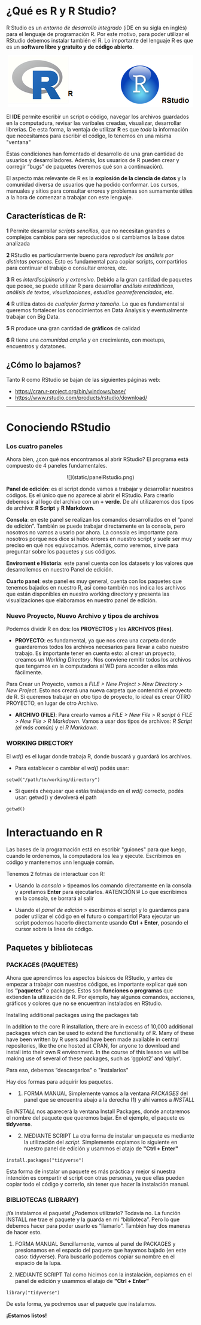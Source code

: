 # ¿Qué es R y R Studio? 

R Studio es un _entorno de desarrollo integrado_ (iDE en su sigla en inglés) para el lenguaje de programación R. Por este motivo, para poder utilizar el RStudio debemos instalar también el R. Lo importante del lenguaje R es que es un __software libre y gratuito y de código abierto__. 

<center>  
  
![](/static/logosR.png)  
  
</center>  
  
El __IDE__ permite escribir un script o código, navegar los archivos guardados en la computadura, revisar las varibales creadas, visualizar, desarrollar librerias. De esta forma, la ventaja de utilizar __R__ es que _toda_ la información que necesitamos para escribir el código, lo tenemos en una misma "ventana"

Estas condiciones han fomentado el desarrollo de una gran cantidad de usuarios y desarrolladores. Además, los usuarios de R pueden crear y corregir “bugs” de paquetes (veremos qué son a continuación). 

El aspecto más relevante de R es la __explosión de la ciencia de datos__ y la comunidad diversa de usuarios que ha podido conformar. Los cursos, manuales y sitios para consultar errores y problemas son sumamente útiles a la hora de comenzar a trabajar con este lenguaje. 


## Características de R:

__1__ Permite desarrollar _scripts sencillos_, que no necesitan grandes o complejos cambios para ser reproducidos o si cambiamos la base datos analizada

__2__ RStudio es particularmente bueno para _reproducir los análisis por distintas personas_. Esto es fundamental para copiar scripts, compartirlos para continuar el trabajo o consultar errores, etc. 

__3__ R es _interdisciplinario y extensivo_. Debido a la gran cantidad de paquetes que posee, se puede utilizar R para desarrollar _análisis estadísticos_, _análisis de textos_, _visualizaciones_, _estudios georreferenciados_, etc.

__4__ R utiliza datos de _cualquier forma y tamaño_. Lo que es fundamental si queremos fortalecer los conocimientos en Data Analysis y eventualmente trabajar con Big Data. 

__5__ R produce una gran cantidad de __gráficos__ de calidad 

__6__ R tiene una _comunidad amplia_ y en crecimiento, con meetups, encuentros y datatones. 


## ¿Cómo lo bajamos? 

Tanto R como RStudio se bajan de las siguientes páginas web:

- https://cran.r-project.org/bin/windows/base/
- https://www.rstudio.com/products/rstudio/download/

***

# Conociendo RStudio

### Los cuatro paneles
Ahora bien, ¿con qué nos encontramos al abrir RStudio? El programa está compuesto de 4 paneles fundamentales. 

<center>
![](static/panelRstudio.png)
</center>

__Panel de edición__: es el script donde vamos a trabajar y desarrollar nuestros códigos. Es el único que no aparece al abrir el RStudio. Para crearlo debemos ir al logo del archivo con un __+ verde__. De ahí utilizaremos dos tipos de archivo: __R Script__ y __R Markdown__.

__Consola__: en este panel se realizan los comandos desarrollados en el “panel de edición”. También se puede trabajar directamente en la consola, pero nosotros no vamos a usarlo por ahora. La consola es importante para nosotros porque nos dice si hubo errores en nuestro script y suele ser muy preciso en qué nos equivocamos. Además, como veremos, sirve para preguntar sobre los paquetes y sus códigos.  

__Enviroment e Historia__: este panel cuenta con los datasets y los valores que desarrollemos en nuestro Panel de edición. 

__Cuarto panel__: este panel es muy general, cuenta con los paquetes que tenemos bajados en nuestro R, así como también nos indica los archivos que están disponibles en nuestro working directory y presenta las visualizaciones que elaboramos en nuestro panel de edición. 

### Nuevo Proyecto, Nuevo Archivo y tipos de archivos 

Podemos dividir R en dos: los __PROYECTOS__ y los __ARCHIVOS (files)__. 

+ __PROYECTO__: es fundamental, ya que nos crea una carpeta donde guardaremos todos los archivos necesarios para llevar a cabo nuestro trabajo. Es importante tener en cuenta esto: al crear un proyecto, creamos un _Working Directory_. Nos conviene remitir todos los archivos que tengamos en la computadora al WD para acceder a ellos más fácilmente. 

Para Crear un Proyecto, vamos a _FILE > New Project > New Directory > New Project_. Esto nos creará una nueva carpeta que contendrá el proyecto de R. 
Si queremos trabajar en otro tipo de proyecto, lo ideal es crear OTRO PROYECTO, en lugar de otro Archivo. 

+ __ARCHIVO (FILE)__: Para crearlo vamos a _FILE > New File > R script_ ó _FILE > New File > R Markdown_. Vamos a usar dos tipos de archivos: _R Script (el más común)_ y el _R Markdown_. 


### WORKING DIRECTORY

El _wd()_ es el lugar donde trabaja R, donde buscará y guardará los archivos. 

* Para establecer o cambiar el _wd()_ podés usar: 

```
setwd("/path/to/working/directory")
```


* Si querés chequear que estás trabajando en el _wd()_ correcto, podés usar: getwd() y devolverá el path 


```{r}
getwd()
```

# Interactuando en R 

Las bases de la programación está en escribir "guiones" para que luego, cuando le ordenemos, la computadora los lea y ejecute. Escribimos en código y mantenemos unn lenguaje común. 

Tenemos 2 fotmas de interactuar con R: 

* Usando la _consola_  > tipeamos los comando directamente en la consola y apretamos __Enter__ para ejecutarlos. #ATENCIÓN!# Lo que escribimos en la consola, se borrará al salir

* Usando el _panel de edición_ > escribimos el script y lo guardamos para poder utilizar el código en el futuro o compartirlo! Para ejecutar un script podemos hacerlo directamente usando __Ctrl + Enter__, posando el cursor sobre la linea de código. 

## Paquetes y bibliotecas

### PACKAGES (PAQUETES)

Ahora que aprendimos los aspectos básicos de RStudio, y antes de empezar a trabajar con nuestros códigos, es importante explicar qué son los __“paquetes”__ o packages. Estos son __funciones o programas__ que extienden la utilización de R. Por ejemplo, hay algunos comandos, acciones, gráficos y colores que no se encuentran instalados en RStudio. 

Installing additional packages using the packages tab

In addition to the core R installation, there are in excess of 10,000 additional packages which can be used to extend the functionality of R. Many of these have been written by R users and have been made available in central repositories, like the one hosted at CRAN, for anyone to download and install into their own R environment. In the course of this lesson we will be making use of several of these packages, such as ‘ggplot2’ and ‘dplyr’.


Para eso, debemos “descargarlos" o "instalarlos" 

Hay dos formas para adquirir los paquetes. 

* 1. FORMA MANUAL
Simplemente vamos a la ventana _PACKAGES_ del panel que se encuentra abajo a la derecha (1) y ahí vamos a _INSTALL_

En _INSTALL_ nos aparecerá la ventana Install Packages, donde anotaremos el nombre del paquete que queremos bajar. En el ejemplo, el paquete es __tidyverse__.

* 2. MEDIANTE SCRIPT
La otra forma de instalar un paquete es mediante la utilización del _script_. Simplemente copiamos lo siguiente en nuestro panel de edición y usammos el atajo de __"Ctrl + Enter"__

```{r, eval=FALSE}
install.packages("tidyverse")
```


Esta forma de instalar un paquete es más práctica y mejor si nuestra intención es compartir el script con otras personas, ya que ellas pueden copiar todo el código y correrlo, sin tener que hacer la instalación manual.  

### BIBLIOTECAS (LIBRARY)

¡Ya instalamos el paquete! ¿Podemos utilizarlo? Todavía no. La función INSTALL me trae el paquete y la guarda en mi “biblioteca”. Pero lo que debemos hacer para poder usarlo es “llamarlo”. También hay dos maneras de hacer esto.

1. FORMA MANUAL
Sencillamente, vamos al panel de PACKAGES y presionamos en el espacio del paquete que hayamos bajado (en este caso: tidyverse). Para buscarlo podemos copiar su nombre en el espacio de la lupa.

2. MEDIANTE SCRIPT
Tal como hicimos con la instalación, copiamos en el panel de edición y usammos el atajo de __"Ctrl + Enter"__

```{r warning=FALSE}
library("tidyverse")
```


De esta forma, ya podremos usar el paquete que instalamos.  

__¡Estamos listos!__
